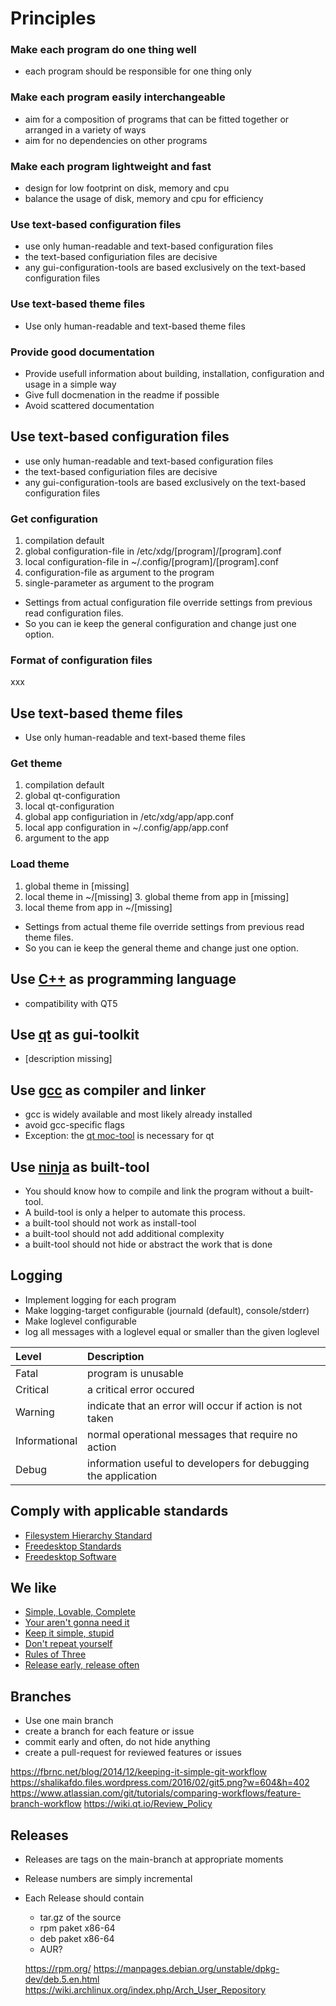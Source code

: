 # Principles


### Make each program do one thing well

- each program should be responsible for one thing only


### Make each program easily interchangeable

- aim for a composition of programs that can be fitted together or arranged in a variety of ways
- aim for no dependencies on other programs


### Make each program lightweight and fast

- design for low footprint on disk, memory and cpu
- balance the usage of disk, memory and cpu for efficiency


### Use text-based configuration files

- use only human-readable and text-based configuration files
- the text-based configuriation files are decisive
- any gui-configuration-tools are based exclusively on the text-based configuration files


### Use text-based theme files

- Use only human-readable and text-based theme files


### Provide good documentation

- Provide usefull information about building, installation, configuration and usage in a
simple way
- Give full docmenation in the readme if possible
- Avoid scattered documentation


## Use text-based configuration files

- use only human-readable and text-based configuration files
- the text-based configuriation files are decisive
- any gui-configuration-tools are based exclusively on the text-based configuration files


### Get configuration

1. compilation default
2. global configuration-file in /etc/xdg/[program]/[program].conf
3. local configuration-file in ~/.config/[program]/[program].conf
4. configuration-file as argument to the program
5. single-parameter as argument to the program

- Settings from actual configuration file override settings from previous read configuration files.
- So you can ie keep the general configuration and change just one option.


### Format of configuration files

xxx


## Use text-based theme files

- Use only human-readable and text-based theme files

### Get theme
1. compilation default
2. global qt-configuration
3. local qt-configuration
4. global app configuriation in /etc/xdg/app/app.conf
5. local app configuration in ~/.config/app/app.conf
6. argument to the app

### Load theme
1. global theme in [missing]
2. local theme in ~/[missing]
3. global theme from app in [missing]
4. local theme from app in ~/[missing]

- Settings from actual theme file override settings from previous read theme files.
- So you can ie keep the general theme and change just one option.


## Use [C++](https://isocpp.org/) as programming language

- compatibility with QT5


## Use [qt](https://www.qt.io/) as gui-toolkit

- [description missing]


## Use [gcc](https://gcc.gnu.org/) as compiler and linker

- gcc is widely available and most likely already installed
- avoid gcc-specific flags
- Exception: the [qt moc-tool](https://doc.qt.io/qt-5/moc.html) is necessary for qt


## Use [ninja](https://ninja-build.org/) as built-tool

- You should know how to compile and link the program without a built-tool.
- A build-tool is only a helper to automate this process.
- a built-tool should not work as install-tool
- a built-tool should not add additional complexity
- a built-tool should not hide or abstract the work that is done


## Logging

- Implement logging for each program
- Make logging-target configurable (journald (default), console/stderr)
- Make loglevel configurable
- log all messages with a loglevel equal or smaller than the given loglevel  

| Level         | Description |
|:--------------|:------------|
| Fatal         | program is unusable |
| Critical      | a critical error occured |
| Warning       | indicate that an error will occur if action is not taken |
| Informational | normal operational messages that require no action |
| Debug         | information useful to developers for debugging the application |


## Comply with applicable standards

- [Filesystem Hierarchy Standard](https://en.m.wikipedia.org/wiki/Filesystem_Hierarchy_Standard)
- [Freedesktop Standards](https://www.freedesktop.org/wiki/Specifications/)
- [Freedesktop Software](https://www.freedesktop.org/wiki/Software/)


## We like

- [Simple, Lovable, Complete](https://blog.asmartbear.com/slc.html)
- [Your aren't gonna need it](https://en.wikipedia.org/wiki/You_aren%27t_gonna_need_it)
- [Keep it simple, stupid](https://en.wikipedia.org/wiki/KISS_principle)
- [Don't repeat yourself](https://en.wikipedia.org/wiki/Don%27t_repeat_yourself)
- [Rules of Three](https://en.wikipedia.org/wiki/Rule_of_three_(computer_programming))
- [Release early, release often](https://en.wikipedia.org/wiki/Release_early,_release_often)


## Branches 

- Use one main branch
- create a branch for each feature or issue
- commit early and often, do not hide anything
- create a pull-request for reviewed features or issues

https://fbrnc.net/blog/2014/12/keeping-it-simple-git-workflow
https://shalikafdo.files.wordpress.com/2016/02/git5.png?w=604&h=402
https://www.atlassian.com/git/tutorials/comparing-workflows/feature-branch-workflow
https://wiki.qt.io/Review_Policy


## Releases

- Releases are tags on the main-branch at appropriate moments
- Release numbers are simply incremental
- Each Release should contain
  - tar.gz of the source
  - rpm paket x86-64
  - deb paket x86-64
  - AUR?
  
  https://rpm.org/
  https://manpages.debian.org/unstable/dpkg-dev/deb.5.en.html
  https://wiki.archlinux.org/index.php/Arch_User_Repository
  
